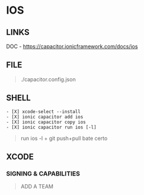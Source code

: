 # IOS 

## LINKS

DOC - https://capacitor.ionicframework.com/docs/ios

## FILE

> ./capacitor.config.json

## SHELL

```
- [X] xcode-select --install
- [X] ionic capacitor add ios
- [X] ionic capacitor copy ios
- [X] ionic capacitor run ios [-l]
```
> run ios -l + git push+pull bate certo

## XCODE

### SIGNING & CAPABILITIES

> ADD A TEAM

